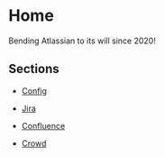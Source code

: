 # Home

Bending Atlassian to its will since 2020!

## Sections

- [Config](config.md)

- [Jira](jira/index.md)

- [Confluence](confluence/index.md)

- [Crowd](crowd/index.md)

